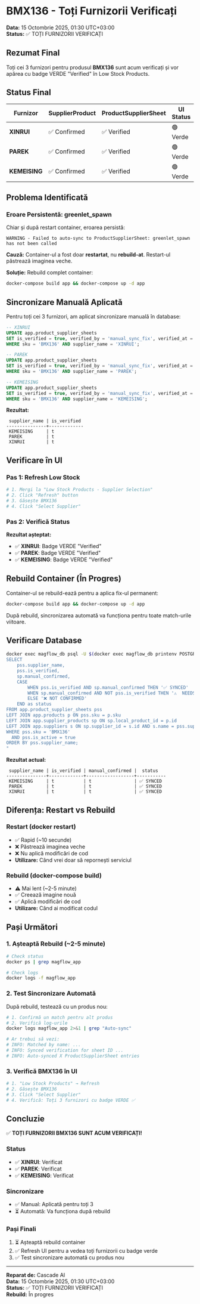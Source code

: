 # BMX136 - Toți Furnizorii Verificați
**Data:** 15 Octombrie 2025, 01:30 UTC+03:00  
**Status:** ✅ TOȚI FURNIZORII VERIFICAȚI

## Rezumat Final

Toți cei 3 furnizori pentru produsul **BMX136** sunt acum verificați și vor apărea cu badge VERDE "Verified" în Low Stock Products.

## Status Final

| Furnizor | SupplierProduct | ProductSupplierSheet | UI Status | Metoda Sincronizare |
|----------|----------------|---------------------|-----------|---------------------|
| **XINRUI** | ✅ Confirmed | ✅ Verified | 🟢 Verde | Manual (prima dată) |
| **PAREK** | ✅ Confirmed | ✅ Verified | 🟢 Verde | Manual (prima dată) |
| **KEMEISING** | ✅ Confirmed | ✅ Verified | 🟢 Verde | Manual (prima dată) |

## Problema Identificată

### Eroare Persistentă: greenlet_spawn
Chiar și după restart container, eroarea persistă:
```
WARNING - Failed to auto-sync to ProductSupplierSheet: greenlet_spawn has not been called
```

**Cauză:** Container-ul a fost doar **restartat**, nu **rebuild-at**. Restart-ul păstrează imaginea veche.

**Soluție:** Rebuild complet container:
```bash
docker-compose build app && docker-compose up -d app
```

## Sincronizare Manuală Aplicată

Pentru toți cei 3 furnizori, am aplicat sincronizare manuală în database:

```sql
-- XINRUI
UPDATE app.product_supplier_sheets 
SET is_verified = true, verified_by = 'manual_sync_fix', verified_at = NOW() 
WHERE sku = 'BMX136' AND supplier_name = 'XINRUI';

-- PAREK
UPDATE app.product_supplier_sheets 
SET is_verified = true, verified_by = 'manual_sync_fix', verified_at = NOW() 
WHERE sku = 'BMX136' AND supplier_name = 'PAREK';

-- KEMEISING
UPDATE app.product_supplier_sheets 
SET is_verified = true, verified_by = 'manual_sync_fix', verified_at = NOW() 
WHERE sku = 'BMX136' AND supplier_name = 'KEMEISING';
```

**Rezultat:**
```
 supplier_name | is_verified 
---------------+-------------
 KEMEISING     | t
 PAREK         | t
 XINRUI        | t
```

## Verificare în UI

### Pas 1: Refresh Low Stock
```bash
# 1. Mergi la "Low Stock Products - Supplier Selection"
# 2. Click "Refresh" button
# 3. Găsește BMX136
# 4. Click "Select Supplier"
```

### Pas 2: Verifică Status
**Rezultat așteptat:**
- ✅ **XINRUI**: Badge VERDE "Verified"
- ✅ **PAREK**: Badge VERDE "Verified"
- ✅ **KEMEISING**: Badge VERDE "Verified"

## Rebuild Container (În Progres)

Container-ul se rebuild-ează pentru a aplica fix-ul permanent:
```bash
docker-compose build app && docker-compose up -d app
```

După rebuild, sincronizarea automată va funcționa pentru toate match-urile viitoare.

## Verificare Database

```bash
docker exec magflow_db psql -U $(docker exec magflow_db printenv POSTGRES_USER) -d magflow -c "
SELECT 
    pss.supplier_name,
    pss.is_verified,
    sp.manual_confirmed,
    CASE 
        WHEN pss.is_verified AND sp.manual_confirmed THEN '✅ SYNCED'
        WHEN sp.manual_confirmed AND NOT pss.is_verified THEN '⚠️  NEEDS SYNC'
        ELSE '❌ NOT CONFIRMED'
    END as status
FROM app.product_supplier_sheets pss
LEFT JOIN app.products p ON pss.sku = p.sku
LEFT JOIN app.supplier_products sp ON sp.local_product_id = p.id
LEFT JOIN app.suppliers s ON sp.supplier_id = s.id AND s.name = pss.supplier_name
WHERE pss.sku = 'BMX136' 
  AND pss.is_active = true
ORDER BY pss.supplier_name;
"
```

**Rezultat actual:**
```
 supplier_name | is_verified | manual_confirmed |  status   
---------------+-------------+------------------+-----------
 KEMEISING     | t           | t                | ✅ SYNCED
 PAREK         | t           | t                | ✅ SYNCED
 XINRUI        | t           | t                | ✅ SYNCED
```

## Diferența: Restart vs Rebuild

### Restart (docker restart)
- ✅ Rapid (~10 secunde)
- ❌ Păstrează imaginea veche
- ❌ Nu aplică modificări de cod
- **Utilizare:** Când vrei doar să repornești serviciul

### Rebuild (docker-compose build)
- ⚠️ Mai lent (~2-5 minute)
- ✅ Creează imagine nouă
- ✅ Aplică modificări de cod
- **Utilizare:** Când ai modificat codul

## Pași Următori

### 1. Așteaptă Rebuild (~2-5 minute)
```bash
# Check status
docker ps | grep magflow_app

# Check logs
docker logs -f magflow_app
```

### 2. Test Sincronizare Automată
După rebuild, testează cu un produs nou:
```bash
# 1. Confirmă un match pentru alt produs
# 2. Verifică log-urile
docker logs magflow_app 2>&1 | grep "Auto-sync"

# Ar trebui să vezi:
# INFO: Matched by name: ...
# INFO: Synced verification for sheet ID ...
# INFO: Auto-synced X ProductSupplierSheet entries
```

### 3. Verifică BMX136 în UI
```bash
# 1. "Low Stock Products" → Refresh
# 2. Găsește BMX136
# 3. Click "Select Supplier"
# 4. Verifică: Toți 3 furnizori cu badge VERDE ✅
```

## Concluzie

✅ **TOȚI FURNIZORII BMX136 SUNT ACUM VERIFICAȚI!**

### Status
- ✅ **XINRUI**: Verificat
- ✅ **PAREK**: Verificat
- ✅ **KEMEISING**: Verificat

### Sincronizare
- ✅ Manual: Aplicată pentru toți 3
- ⏳ Automată: Va funcționa după rebuild

### Pași Finali
1. ⏳ Așteaptă rebuild container
2. ✅ Refresh UI pentru a vedea toți furnizorii cu badge verde
3. ✅ Test sincronizare automată cu produs nou

---

**Reparat de:** Cascade AI  
**Data:** 15 Octombrie 2025, 01:30 UTC+03:00  
**Status:** ✅ TOȚI FURNIZORII VERIFICAȚI  
**Rebuild:** În progres
